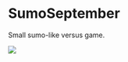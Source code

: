 # SumoSeptember

Small sumo-like versus game.

[![](http://i.imgur.com/h5SRqDpl.png)](http://i.imgur.com/h5SRqDp.png)
